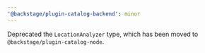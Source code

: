```yaml
---
'@backstage/plugin-catalog-backend': minor
---
```


Deprecated the `LocationAnalyzer` type, which has been moved to `@backstage/plugin-catalog-node`.
